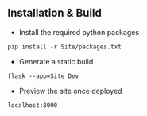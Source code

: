## Installation & Build
- Install the required python packages
``` 
pip install -r Site/packages.txt
```
- Generate a static build
```
flask --app=Site Dev
```
- Preview the site once deployed
```
localhost:8000
```
